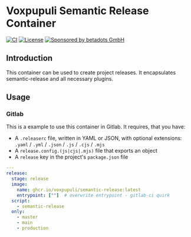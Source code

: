 # Voxpupuli Semantic Release Container

[![CI](https://github.com/voxpupuli/container-semantic-release/actions/workflows/ci.yaml/badge.svg)](https://github.com/voxpupuli/container-semantic-release/actions/workflows/ci.yaml)
[![License](https://img.shields.io/github/license/voxpupuli/container-semantic-release.svg)](https://github.com/voxpupuli/container-semantic-release/blob/main/LICENSE)
[![Sponsored by betadots GmbH](https://img.shields.io/badge/Sponsored%20by-betadots%20GmbH-blue.svg)](https://www.betadots.de)

## Introduction

This container can be used to create project releases. It encapsulates semantic-release and all necessary plugins.

## Usage

### Gitlab

This is a example to use this container in Gitlab.
It requires, that you have:

- A `.releaserc` file, written in YAML or JSON, with optional extensions: `.yaml` / `.yml` / `.json` / `.js` / `.cjs` / `.mjs`
- A `release.config.(js|cjs|.mjs)` file that exports an object
- A `release` key in the project's `package.json` file

```yaml
---
release:
  stage: release
  image:
    name: ghcr.io/voxpupuli/semantic-release:latest
    entrypoint: [""]  # overwrite entrypoint - gitlab-ci quirk
  script:
    - semantic-release
  only:
    - master
    - main
    - production
```

